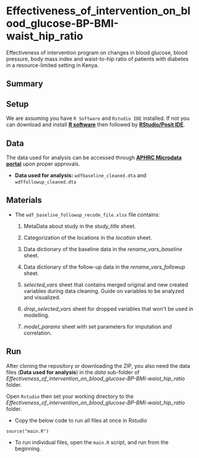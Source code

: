 # Effectiveness_of_intervention_on_blood_glucose-BP-BMI-waist_hip_ratio
Effectiveness of intervention program on changes in blood glucose, blood pressure, body mass index and waist-to-hip ratio of patients with diabetes in a resource-limited setting in Kenya.

## Summary



## Setup

We are assuming you have `R Software` and `Rstudio IDE` installed. If not you can download and install [**R software**](https://www.r-project.org/) then followed by [**RStudio/Posit IDE**](https://posit.co/download/rstudio-desktop/).

## Data

The data used for analysis can be accessed through [**APHRC Microdata portal**](https://microdataportal.aphrc.org/index.php/catalog/75) upon proper approvals.

- **Data used for analysis:** `wdfbaseline_cleaned.dta` and `wdffollowup_cleaned.dta`


## Materials

- The `wdf_baseline_followup_recode_file.xlsx` file contains: 
    
    1. MetaData about study in the _study_title_ sheet.
    
    2. Categorization of the locations in the _location_ sheet.
    
    3. Data dictionary of the baseline data in the _rename_vars_baseline_ sheet.
    
    4. Data dictionary of the follow-up data in the _rename_vars_followup_ sheet.
   
    5. _selected_vars_ sheet that contains merged original and new created variables during data cleaning. Guide on variables
    to be analyzed and visualized.
    
    6. _drop_selected_vars_ sheet for dropped variables that won't be used in modelling.
    
    7. _model_params_ sheet with set parameters for imputation and correlation.
    
   
## Run

After cloning the repository or downloading the ZIP, you also need the data files (**Data used for analysis**) in the _data_ sub-folder of _Effectiveness_of_intervention_on_blood_glucose-BP-BMI-waist_hip_ratio_ folder.

Open `Rstudio` then set your working directory to the _Effectiveness_of_intervention_on_blood_glucose-BP-BMI-waist_hip_ratio_ folder. 

- Copy the below code to run all files at once in Rstudio

```
source("main.R")

```
- To run individual files, open the `main.R` script, and run from the beginning.
